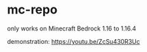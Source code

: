 # mc-repo

only works on Minecraft Bedrock 1.16 to 1.16.4 

demonstration: 
https://youtu.be/ZcSu430R3Uc 
